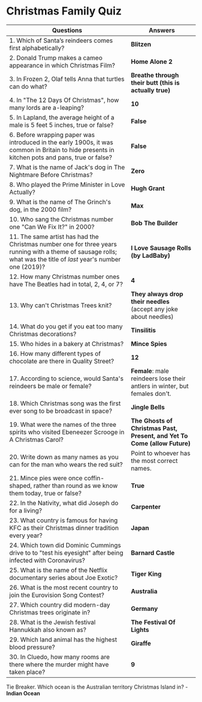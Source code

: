 # Christmas Family Quiz

| Questions | Answers |
| --- | --- |
| 1. Which of Santa’s reindeers comes first alphabetically? | **Blitzen** |
| 2. Donald Trump makes a cameo appearance in which Christmas Film? | **Home Alone 2** |
| 3. In Frozen 2, Olaf tells Anna that turtles can do what? | **Breathe through their butt (this is actually true)** |
| 4. In "The 12 Days Of Christmas", how many lords are a-leaping? | **10** |
| 5. In Lapland, the average height of a male is 5 feet 5 inches, true or false? | **False** |
| 6. Before wrapping paper was introduced in the early 1900s, it was common in Britain to hide presents in kitchen pots and pans, true or false? | **False** |
| 7. What is the name of Jack's dog in The Nightmare Before Christmas? | **Zero** |
| 8. Who played the Prime Minister in Love Actually? | **Hugh Grant** |
| 9. What is the name of The Grinch's dog, in the 2000 film? | **Max** |
| 10. Who sang the Christmas number one "Can We Fix It?" in 2000? | **Bob The Builder** |
| 11. The same artist has had the Christmas number one for three years running with a theme of sausage rolls; what was the title of *last* year's number one (2019)? | **I Love Sausage Rolls (by LadBaby)** |
| 12. How many Christmas number ones have The Beatles had in total, 2, 4, or 7? | **4** |
| 13. Why can't Christmas Trees knit? | **They always drop their needles** (accept any joke about needles) |
| 14. What do you get if you eat too many Christmas decorations? | **Tinsilitis** |
| 15. Who hides in a bakery at Christmas? | **Mince Spies** |
| 16. How many different types of chocolate are there in Quality Street? | **12** |
| 17. According to science, would Santa's reindeers be male or female? | **Female**: male reindeers lose their antlers in winter, but females don't. |
| 18. Which Christmas song was the first ever song to be broadcast in space? | **Jingle Bells** |
| 19. What were the names of the three spirits who visited Ebeneezer Scrooge in A Christmas Carol? | **The Ghosts of Christmas Past, Present, and Yet To Come (allow Future)** |
| 20. Write down as many names as you can for the man who wears the red suit? | Point to whoever has the most correct names. |
| 21. Mince pies were once coffin-shaped, rather than round as we know them today, true or false? | **True** |
| 22. In the Nativity, what did Joseph do for a living? | **Carpenter** |
| 23. What country is famous for having KFC as their Christmas dinner tradition every year? | **Japan** |
| 24. Which town did Dominic Cummings drive to to "test his eyesight" after being infected with Coronavirus? | **Barnard Castle** |
| 25. What is the name of the Netflix documentary series about Joe Exotic? | **Tiger King** |
| 26. What is the most recent country to join the Eurovision Song Contest? | **Australia** |
| 27. Which country did modern-day Christmas trees originate in? | **Germany** |
| 28. What is the Jewish festival Hannukkah also known as? | **The Festival Of Lights** |
| 29. Which land animal has the highest blood pressure? | **Giraffe** |
| 30. In Cluedo, how many rooms are there where the murder might have taken place? | **9** |

Tie Breaker. Which ocean is the Australian territory Christmas Island in? - **Indian Ocean**
